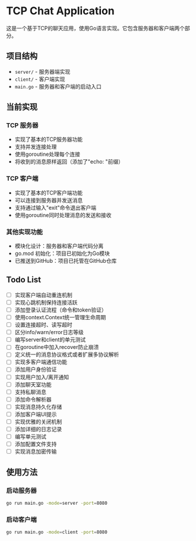 # TCP Chat Application

这是一个基于TCP的聊天应用，使用Go语言实现。它包含服务器和客户端两个部分。

## 项目结构
- `server/` - 服务器端实现
- `client/` - 客户端实现
- `main.go` - 服务器和客户端的启动入口

## 当前实现

### TCP 服务器
- 实现了基本的TCP服务器功能
- 支持并发连接处理
- 使用goroutine处理每个连接
- 将收到的消息原样返回（添加了"echo: "前缀）

### TCP 客户端
- 实现了基本的TCP客户端功能
- 可以连接到服务器并发送消息
- 支持通过输入"exit"命令退出客户端
- 使用goroutine同时处理消息的发送和接收

### 其他实现功能
- 模块化设计：服务器和客户端代码分离
- go.mod 初始化：项目已初始化为Go模块
- 已推送到GitHub：项目已托管在GitHub仓库

## Todo List

- [ ] 实现客户端自动重连机制
- [ ] 实现心跳机制保持连接活跃
- [ ] 添加登录认证流程（命令和token验证）
- [ ] 使用context.Context统一管理生命周期
- [ ] 设置连接超时、读写超时
- [ ] 区分info/warn/error日志等级
- [ ] 编写server和client的单元测试
- [ ] 在goroutine中加入recover防止崩溃
- [ ] 定义统一的消息协议格式或者扩展多协议解析
- [ ] 实现多客户端通信功能
- [ ] 添加用户身份验证
- [ ] 实现用户加入/离开通知
- [ ] 添加聊天室功能
- [ ] 支持私聊消息
- [ ] 添加命令解析器
- [ ] 实现消息持久化存储
- [ ] 添加客户端UI提示
- [ ] 实现优雅的关闭机制
- [ ] 添加详细的日志记录
- [ ] 编写单元测试
- [ ] 添加配置文件支持
- [ ] 实现消息加密传输

## 使用方法

### 启动服务器
```bash
go run main.go -mode=server -port=8080
```

### 启动客户端
```bash
go run main.go -mode=client -port=8080
```

